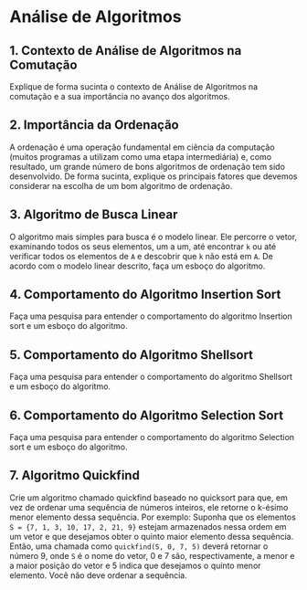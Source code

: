 # Análise de Algoritmos

## 1. Contexto de Análise de Algoritmos na Comutação

Explique de forma sucinta o contexto de Análise de Algoritmos na comutação e a sua importância no avanço dos algoritmos.

## 2. Importância da Ordenação

A ordenação é uma operação fundamental em ciência da computação (muitos programas a utilizam como uma etapa intermediária) e, como resultado, um grande número de bons algoritmos de ordenação tem sido desenvolvido. De forma sucinta, explique os principais fatores que devemos considerar na escolha de um bom algoritmo de ordenação.

## 3. Algoritmo de Busca Linear

O algoritmo mais simples para busca é o modelo linear. Ele percorre o vetor, examinando todos os seus elementos, um a um, até encontrar `k` ou até verificar todos os elementos de `A` e descobrir que `k` não está em `A`. De acordo com o modelo linear descrito, faça um esboço do algoritmo.

## 4. Comportamento do Algoritmo Insertion Sort

Faça uma pesquisa para entender o comportamento do algoritmo Insertion sort e um esboço do algoritmo.

## 5. Comportamento do Algoritmo Shellsort

Faça uma pesquisa para entender o comportamento do algoritmo Shellsort e um esboço do algoritmo.

## 6. Comportamento do Algoritmo Selection Sort

Faça uma pesquisa para entender o comportamento do algoritmo Selection sort e um esboço do algoritmo.

## 7. Algoritmo Quickfind

Crie um algoritmo chamado quickfind baseado no quicksort para que, em vez de ordenar uma sequência de números inteiros, ele retorne o k-ésimo menor elemento dessa sequência. Por exemplo: Suponha que os elementos `S = {7, 1, 3, 10, 17, 2, 21, 9}` estejam armazenados nessa ordem em um vetor e que desejamos obter o quinto maior elemento dessa sequência. Então, uma chamada como `quickfind(S, 0, 7, 5)` deverá retornar o número 9, onde `S` é o nome do vetor, 0 e 7 são, respectivamente, a menor e a maior posição do vetor e 5 indica que desejamos o quinto menor elemento. Você não deve ordenar a sequência.
